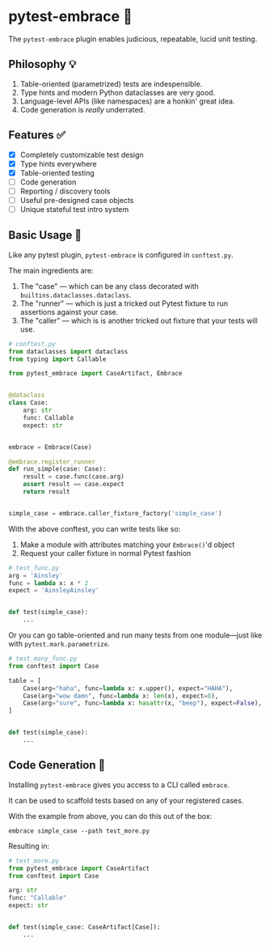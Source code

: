 # pytest-embrace :gift_heart:

The `pytest-embrace` plugin enables judicious, repeatable, lucid unit testing.

## Philosophy :bulb:

1. Table-oriented (parametrized) tests are indespensible.
2. Type hints and modern Python dataclasses are very good.
3. Language-level APIs (like namespaces) are a honkin' great idea.
4. Code generation is *really* underrated.

## Features :white_check_mark:

- [x] Completely customizable test design
- [x] Type hints everywhere
- [x] Table-oriented testing
- [ ] Code generation
- [ ] Reporting / discovery tools
- [ ] Useful pre-designed case objects
- [ ] Unique stateful test intro system

## Basic Usage :wave:

Like any pytest plugin, `pytest-embrace` is configured in `conftest.py`.

The main ingredients are:

1. The "case" –– which can be any class decorated with `builtins.dataclasses.dataclass`.
2. The "runner" –– which is just a tricked out Pytest fixture to run assertions against your case.
3. The "caller" –– which is is another tricked out fixture that your tests will use.

```python
# conftest.py
from dataclasses import dataclass
from typing import Callable

from pytest_embrace import CaseArtifact, Embrace


@dataclass
class Case:
    arg: str
    func: Callable
    expect: str


embrace = Embrace(Case)

@embrace.register_runner
def run_simple(case: Case):
    result = case.func(case.arg)
    assert result == case.expect
    return result


simple_case = embrace.caller_fixture_factory('simple_case')
```

With the above conftest, you can write tests like so:

1. Make a module with attributes matching your `Embrace()`'d object
2. Request your caller fixture in normal Pytest fashion

```python
# test_func.py
arg = 'Ainsley'
func = lambda x: x * 2
expect = 'AinsleyAinsley'


def test(simple_case):
	...
```

Or you can go table-oriented and run many tests from one module––just like with `pytest.mark.parametrize`.

```python
# test_many_func.py
from conftest import Case

table = [
    Case(arg="haha", func=lambda x: x.upper(), expect="HAHA"),
    Case(arg="wow damn", func=lambda x: len(x), expect=8),
    Case(arg="sure", func=lambda x: hasattr(x, "beep"), expect=False),
]


def test(simple_case):
    ...
```

## Code Generation :robot:

Installing `pytest-embrace` gives you access to a CLI called `embrace`.

It can be used to scaffold tests based on any of your registered cases.

With the example from above, you can do this out of the box:

```shell
embrace simple_case --path test_more.py
```

Resulting in:

```python
# test_more.py
from pytest_embrace import CaseArtifact
from conftest import Case

arg: str
func: "Callable"
expect: str


def test(simple_case: CaseArtifact[Case]):
    ...
```
